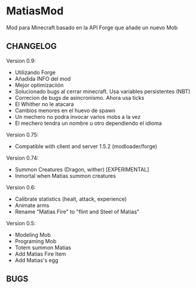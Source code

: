 MatiasMod
=========

Mod para Minecraft basado en la API Forge que añade un nuevo Mob


CHANGELOG
---------

Version 0.9:
* Utilizando Forge
* Añadida INFO del mod
* Mejor optimizaciión
* Solucionado bugs al cerrar minecraft. Usa variables persistentes (NBT)
* Correcion de bugs de asincronismo. Ahora usa ticks
* El Whither no le atacara
* Cambios menores en el huevo de spawn
* Un mechero no podra invocar varios mobs a la vez
* El mechero tendra un nombre u otro dependiendo el idioma


Version 0.75:
* Compatible with client and server 1.5.2 (modloader/forge)

Version 0.74:
* Summon Creatures (Dragon, wither) [EXPERIMENTAL]
* Inmortal when Matias summon creatures

Version 0.6:
* Calibrate statistics (healt, attack, experience)
* Animate arms
* Rename "Matias Fire" to "flint and Steel of Matias"

Version 0.5:
* Modeling Mob
* Programing Mob
* Totem summon Matias
* Add Matias Fire Item
* Add Matias's egg


BUGS
----

